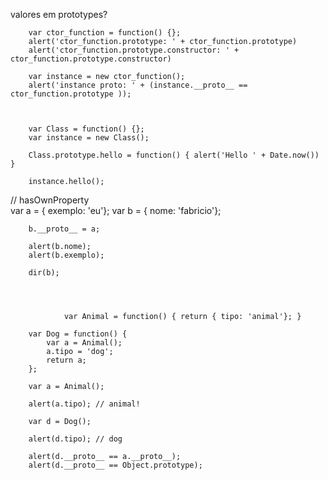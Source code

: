 valores em prototypes?



        var ctor_function = function() {};
        alert('ctor_function.prototype: ' + ctor_function.prototype)
        alert('ctor_function.prototype.constructor: ' + ctor_function.prototype.constructor)
                        
        var instance = new ctor_function();
        alert('instance proto: ' + (instance.__proto__ == ctor_function.prototype )); 
        
        
        
        var Class = function() {};
        var instance = new Class();

        Class.prototype.hello = function() { alert('Hello ' + Date.now()) }
        
        instance.hello();
        
        
        
        
// hasOwnProperty       
        var a = { exemplo: 'eu'};
        var b = { nome: 'fabricio'};

        b.__proto__ = a;
        
        alert(b.nome);
        alert(b.exemplo);
        
        dir(b);
        
        
        
        
                var Animal = function() { return { tipo: 'animal'}; }
        
        var Dog = function() {
            var a = Animal();
            a.tipo = 'dog';
            return a;            
        };
        
        var a = Animal();
        
        alert(a.tipo); // animal!
        
        var d = Dog();
        
        alert(d.tipo); // dog
        
        alert(d.__proto__ == a.__proto__);
        alert(d.__proto__ == Object.prototype);        
